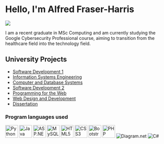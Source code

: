 # Hello, I'm Alfred Fraser-Harris
<a href="https://www.linkedin.com/in/alfred-michinori-fraser-harris-1900a741/"><img src="https://img.shields.io/badge/-LinkedIn-0072b1?&style=for-the-badge&logo=linkedin&logoColor=white" /></a>

I am a recent graduate in MSc Computing and am currently studying the Google Cybersecurity Professional course, aiming to transition from the healthcare field into the technology field.

## University Projects
- <a href="https://github.com/alfredfh/software-development-1">Software Development 1</a>
- <a href="https://github.com/alfredfh/Information-Systems-Engineering">Information Systems Engineering</a>
- <a href="https://github.com/alfredfh/Computer-and-Database-Systems">Computer and Database Systems</a>
- <a href="https://github.com/alfredfh/Software-Development-2">Software Development 2</a>
- <a href="https://github.com/alfredfh/Programming-for-the-Web">Programming for the Web</a>
- <a href="https://github.com/alfredfh/Web-Design-and-Development">Web Design and Development</a>
- <a href="https://github.com/alfredfh/Masters-Dissertation">Dissertation</a>

### Program languages used

<img src="https://img.icons8.com/color/48/000000/python.png" alt="Python logo" width="40"/> <img src="https://img.icons8.com/color/48/000000/java-coffee-cup-logo.png" alt="Java logo" width="40"/> <img src="https://img.icons8.com/ios-filled/50/5C2D91/asp.png" alt="ASP.NET logo" width="40"/> <img src="https://img.icons8.com/color/48/000000/mysql-logo.png" alt="MySQL logo" width="40"/>  <img src="https://img.icons8.com/color/48/000000/html-5.png" alt="HTML5 logo" width="40"/> <img src="https://img.icons8.com/color/48/000000/css3.png" alt="CSS3 logo" width="40"/> <img src="https://img.icons8.com/ios-filled/50/000000/bootstrap.png" alt="Bootstrap logo" width="40"/> <img src="https://img.icons8.com/color/48/000000/php.png" alt="PHP logo" width="40"/> ![Diagram.net](https://img.shields.io/badge/Diagram.net-00B2A9?style=for-the-badge&logo=diagram&logoColor=white) ![C#](https://img.shields.io/badge/C%23-239120?style=for-the-badge&logo=c-sharp&logoColor=white)












